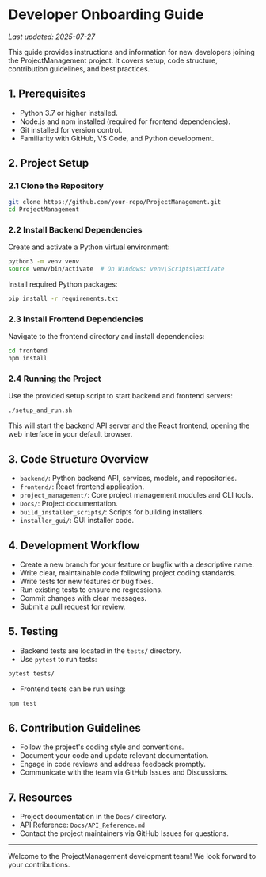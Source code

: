 # Developer Onboarding Guide

*Last updated: 2025-07-27*

This guide provides instructions and information for new developers joining the ProjectManagement project. It covers setup, code structure, contribution guidelines, and best practices.

## 1. Prerequisites

- Python 3.7 or higher installed.
- Node.js and npm installed (required for frontend dependencies).
- Git installed for version control.
- Familiarity with GitHub, VS Code, and Python development.

## 2. Project Setup

### 2.1 Clone the Repository

```bash
git clone https://github.com/your-repo/ProjectManagement.git
cd ProjectManagement
```

### 2.2 Install Backend Dependencies

Create and activate a Python virtual environment:

```bash
python3 -m venv venv
source venv/bin/activate  # On Windows: venv\Scripts\activate
```

Install required Python packages:

```bash
pip install -r requirements.txt
```

### 2.3 Install Frontend Dependencies

Navigate to the frontend directory and install dependencies:

```bash
cd frontend
npm install
```

### 2.4 Running the Project

Use the provided setup script to start backend and frontend servers:

```bash
./setup_and_run.sh
```

This will start the backend API server and the React frontend, opening the web interface in your default browser.

## 3. Code Structure Overview

- `backend/`: Python backend API, services, models, and repositories.
- `frontend/`: React frontend application.
- `project_management/`: Core project management modules and CLI tools.
- `Docs/`: Project documentation.
- `build_installer_scripts/`: Scripts for building installers.
- `installer_gui/`: GUI installer code.

## 4. Development Workflow

- Create a new branch for your feature or bugfix with a descriptive name.
- Write clear, maintainable code following project coding standards.
- Write tests for new features or bug fixes.
- Run existing tests to ensure no regressions.
- Commit changes with clear messages.
- Submit a pull request for review.

## 5. Testing

- Backend tests are located in the `tests/` directory.
- Use `pytest` to run tests:

```bash
pytest tests/
```

- Frontend tests can be run using:

```bash
npm test
```

## 6. Contribution Guidelines

- Follow the project's coding style and conventions.
- Document your code and update relevant documentation.
- Engage in code reviews and address feedback promptly.
- Communicate with the team via GitHub Issues and Discussions.

## 7. Resources

- Project documentation in the `Docs/` directory.
- API Reference: `Docs/API_Reference.md`
- Contact the project maintainers via GitHub Issues for questions.

---

Welcome to the ProjectManagement development team! We look forward to your contributions.
